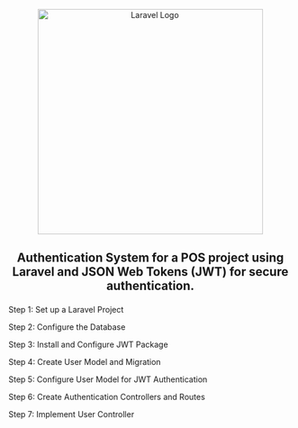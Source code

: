 <p align="center"><img src="https://raw.githubusercontent.com/laravel/art/master/logo-lockup/5%20SVG/2%20CMYK/1%20Full%20Color/laravel-logolockup-cmyk-red.svg" width="400" alt="Laravel Logo"></p>


## <p align="center">Authentication System for a POS project using Laravel and JSON Web Tokens (JWT) for secure authentication.</p>
 
 <p>Step 1: Set up a Laravel Project</p>
 <p>Step 2: Configure the Database</p>
 <p>Step 3: Install and Configure JWT Package</p>
 <p>Step 4: Create User Model and Migration</p>
 <p>Step 5: Configure User Model for JWT Authentication</p>
 <p>Step 6: Create Authentication Controllers and Routes</p>
 <p>Step 7: Implement User Controller</p>